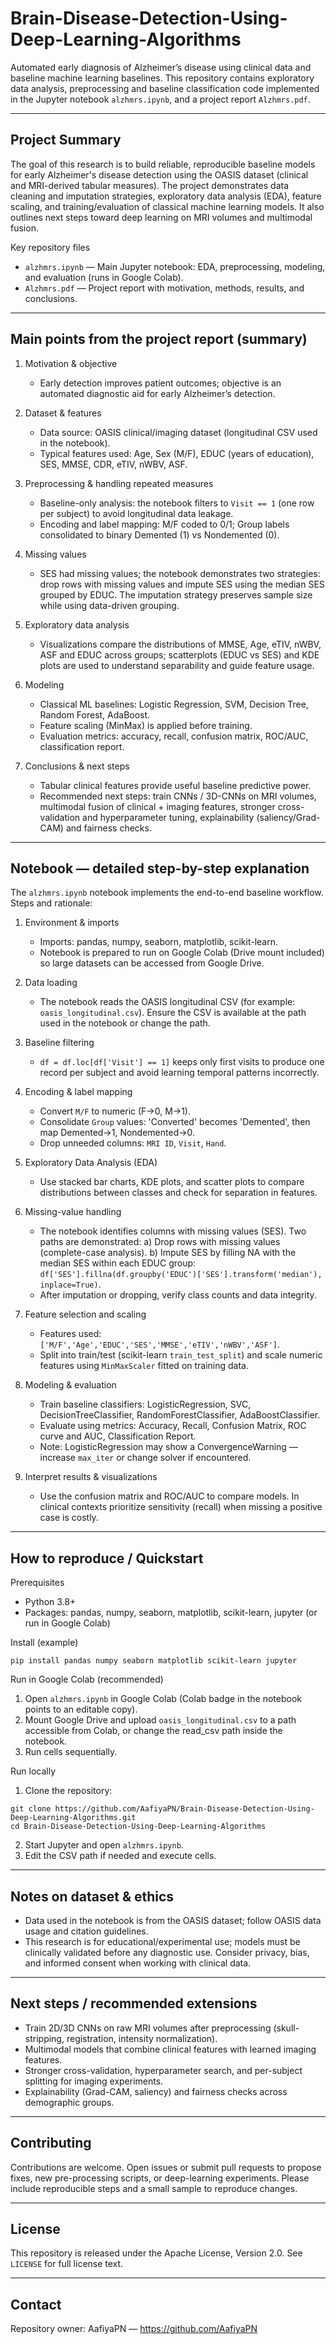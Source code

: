 # Brain-Disease-Detection-Using-Deep-Learning-Algorithms

Automated early diagnosis of Alzheimer’s disease using clinical data and baseline machine learning baselines. This repository contains exploratory data analysis, preprocessing and baseline classification code implemented in the Jupyter notebook `alzhmrs.ipynb`, and a project report `Alzhmrs.pdf`.

---

## Project Summary

The goal of this research is to build reliable, reproducible baseline models for early Alzheimer's disease detection using the OASIS dataset (clinical and MRI-derived tabular measures). The project demonstrates data cleaning and imputation strategies, exploratory data analysis (EDA), feature scaling, and training/evaluation of classical machine learning models. It also outlines next steps toward deep learning on MRI volumes and multimodal fusion.

Key repository files
- `alzhmrs.ipynb` — Main Jupyter notebook: EDA, preprocessing, modeling, and evaluation (runs in Google Colab).
- `Alzhmrs.pdf` — Project report with motivation, methods, results, and conclusions.

---

## Main points from the project report (summary)
1. Motivation & objective
   - Early detection improves patient outcomes; objective is an automated diagnostic aid for early Alzheimer’s detection.

2. Dataset & features
   - Data source: OASIS clinical/imaging dataset (longitudinal CSV used in the notebook).
   - Typical features used: Age, Sex (M/F), EDUC (years of education), SES, MMSE, CDR, eTIV, nWBV, ASF.

3. Preprocessing & handling repeated measures
   - Baseline-only analysis: the notebook filters to `Visit == 1` (one row per subject) to avoid longitudinal data leakage.
   - Encoding and label mapping: M/F coded to 0/1; Group labels consolidated to binary Demented (1) vs Nondemented (0).

4. Missing values
   - SES had missing values; the notebook demonstrates two strategies: drop rows with missing values and impute SES using the median SES grouped by EDUC. The imputation strategy preserves sample size while using data-driven grouping.

5. Exploratory data analysis
   - Visualizations compare the distributions of MMSE, Age, eTIV, nWBV, ASF and EDUC across groups; scatterplots (EDUC vs SES) and KDE plots are used to understand separability and guide feature usage.

6. Modeling
   - Classical ML baselines: Logistic Regression, SVM, Decision Tree, Random Forest, AdaBoost.
   - Feature scaling (MinMax) is applied before training.
   - Evaluation metrics: accuracy, recall, confusion matrix, ROC/AUC, classification report.

7. Conclusions & next steps
   - Tabular clinical features provide useful baseline predictive power.
   - Recommended next steps: train CNNs / 3D-CNNs on MRI volumes, multimodal fusion of clinical + imaging features, stronger cross-validation and hyperparameter tuning, explainability (saliency/Grad-CAM) and fairness checks.

---

## Notebook — detailed step-by-step explanation
The `alzhmrs.ipynb` notebook implements the end-to-end baseline workflow. Steps and rationale:

1. Environment & imports
   - Imports: pandas, numpy, seaborn, matplotlib, scikit-learn.
   - Notebook is prepared to run on Google Colab (Drive mount included) so large datasets can be accessed from Google Drive.

2. Data loading
   - The notebook reads the OASIS longitudinal CSV (for example: `oasis_longitudinal.csv`). Ensure the CSV is available at the path used in the notebook or change the path.

3. Baseline filtering
   - `df = df.loc[df['Visit'] == 1]` keeps only first visits to produce one record per subject and avoid learning temporal patterns incorrectly.

4. Encoding & label mapping
   - Convert `M/F` to numeric (F→0, M→1).
   - Consolidate `Group` values: 'Converted' becomes 'Demented', then map Demented→1, Nondemented→0.
   - Drop unneeded columns: `MRI ID`, `Visit`, `Hand`.

5. Exploratory Data Analysis (EDA)
   - Use stacked bar charts, KDE plots, and scatter plots to compare distributions between classes and check for separation in features.

6. Missing-value handling
   - The notebook identifies columns with missing values (SES). Two paths are demonstrated:
     a) Drop rows with missing values (complete-case analysis).
     b) Impute SES by filling NA with the median SES within each EDUC group: `df['SES'].fillna(df.groupby('EDUC')['SES'].transform('median'), inplace=True)`.
   - After imputation or dropping, verify class counts and data integrity.

7. Feature selection and scaling
   - Features used: `['M/F','Age','EDUC','SES','MMSE','eTIV','nWBV','ASF']`.
   - Split into train/test (scikit-learn `train_test_split`) and scale numeric features using `MinMaxScaler` fitted on training data.

8. Modeling & evaluation
   - Train baseline classifiers: LogisticRegression, SVC, DecisionTreeClassifier, RandomForestClassifier, AdaBoostClassifier.
   - Evaluate using metrics: Accuracy, Recall, Confusion Matrix, ROC curve and AUC, Classification Report.
   - Note: LogisticRegression may show a ConvergenceWarning — increase `max_iter` or change solver if encountered.

9. Interpret results & visualizations
   - Use the confusion matrix and ROC/AUC to compare models. In clinical contexts prioritize sensitivity (recall) when missing a positive case is costly.

---

## How to reproduce / Quickstart

Prerequisites
- Python 3.8+
- Packages: pandas, numpy, seaborn, matplotlib, scikit-learn, jupyter (or run in Google Colab)

Install (example)
```
pip install pandas numpy seaborn matplotlib scikit-learn jupyter
```

Run in Google Colab (recommended)
1. Open `alzhmrs.ipynb` in Google Colab (Colab badge in the notebook points to an editable copy).
2. Mount Google Drive and upload `oasis_longitudinal.csv` to a path accessible from Colab, or change the read_csv path inside the notebook.
3. Run cells sequentially.

Run locally
1. Clone the repository:
```
git clone https://github.com/AafiyaPN/Brain-Disease-Detection-Using-Deep-Learning-Algorithms.git
cd Brain-Disease-Detection-Using-Deep-Learning-Algorithms
```
2. Start Jupyter and open `alzhmrs.ipynb`.
3. Edit the CSV path if needed and execute cells.

---

## Notes on dataset & ethics
- Data used in the notebook is from the OASIS dataset; follow OASIS data usage and citation guidelines.
- This research is for educational/experimental use; models must be clinically validated before any diagnostic use. Consider privacy, bias, and informed consent when working with clinical data.

---

## Next steps / recommended extensions
- Train 2D/3D CNNs on raw MRI volumes after preprocessing (skull-stripping, registration, intensity normalization).
- Multimodal models that combine clinical features with learned imaging features.
- Stronger cross-validation, hyperparameter search, and per-subject splitting for imaging experiments.
- Explainability (Grad-CAM, saliency) and fairness checks across demographic groups.

---

## Contributing
Contributions are welcome. Open issues or submit pull requests to propose fixes, new pre-processing scripts, or deep-learning experiments. Please include reproducible steps and a small sample to reproduce changes.

---

## License
This repository is released under the Apache License, Version 2.0. See `LICENSE` for full license text.

---

## Contact
Repository owner: AafiyaPN — https://github.com/AafiyaPN

